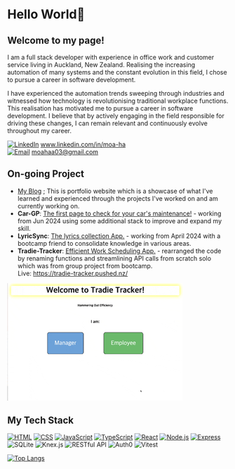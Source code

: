 # Hello World👋

## Welcome to my page!

I am a full stack developer with experience in office work and customer service living in Auckland, New Zealand. Realising the increasing automation of many systems and the constant evolution in this field, I chose to pursue a career in software development.

I have experienced the automation trends sweeping through industries and witnessed how technology is revolutionising traditional workplace functions. This realisation has motivated me to pursue a career in software development. I believe that by actively engaging in the field responsible for driving these changes, I can remain relevant and continuously evolve throughout my career.
  
 [![LinkedIn](https://img.shields.io/badge/LinkedIn-blue?style=flat-square&logo=linkedin)](https://www.linkedin.com/in/moa-ha-3bb6a9244/) www.linkedin.com/in/moa-ha<br>
 [![Email](https://img.shields.io/badge/Email-white?style=flat-square&logo=gmail)](mailto:moahaa03@gmail.com) moahaa03@gmail.com

## On-going Project
- [My Blog](https://moa-ha.github.io/) ; This is portfolio website which is a showcase of what I've learned and experienced through the projects I've worked on and am currently working on.
- <b>Car-GP</b>: <ins>The first page to check for your car's maintenance!</ins> - working from Jun 2024 using some additional stack to improve and expand my skill.
- <b>LyricSync</b>: <ins>The lyrics collection App.</ins> - working from April 2024 with a bootcamp friend to consolidate knowledge in various areas.
- <b>Tradie-Tracker</b>: <ins>Efficient Work Scheduling App.</ins> - rearranged the code by renaming functions and streamlining API calls from scratch solo which was from group project from bootcamp.<br>
  Live: https://tradie-tracker.pushed.nz/
<img src="https://raw.githubusercontent.com/moa-ha/tradie-tracker/main/client/styles/wireframe/tradie-tracker.gif" alt="Demo" width="400" height="auto" style="float: right margin-left: 20px;">


## My Tech Stack

[![HTML](https://img.shields.io/badge/HTML-black?style=flat-square&logo=html5)](https://www.w3.org/html/)
[![CSS](https://img.shields.io/badge/CSS-black?&style=flat-square&logo=css3)](https://www.w3.org/css/)
[![JavaScript](https://img.shields.io/badge/JavaScript-black?style=flat-square&logo=javascript)](https://developer.mozilla.org/en-US/docs/Web/JavaScript)
[![TypeScript](https://img.shields.io/badge/TypeScript-black?style=flat-square&logo=typescript)](https://www.typescriptlang.org/)
[![React](https://img.shields.io/badge/React-black?style=flat-square&logo=react)](https://reactjs.org/)
[![Node.js](https://img.shields.io/badge/Node.js-black?style=flat-square&logo=node.js)](https://nodejs.org/)
[![Express](https://img.shields.io/badge/Express-black?style=flat-square&logo=express)](https://expressjs.com/)
![SQLite](https://img.shields.io/badge/SQLite-black?style=fflat-square&logo=sqlite&logoColor=1a96d4)
![Knex.js](https://img.shields.io/badge/Knex.js-black?style=flat-square&logo=snowflake&logoColor=FFA500)
![RESTful API](https://img.shields.io/badge/RESTful%20API-black?style=flat-square&logo=postman&logoColor=white)
![Auth0](https://img.shields.io/badge/Auth0-black?style=flat-square&logo=auth0&logoColor=625dff)
![Vitest](https://img.shields.io/badge/Vitest-black?style=flat-square&logo=vite&logoColor=6E9F18)

[![Top Langs](https://github-readme-stats.vercel.app/api/top-langs/?username=moa-ha)](https://github.com/anuraghazra/github-readme-stats)

<!--
**moa-ha/moa-ha** is a ✨ _special_ ✨ repository because its `README.md` (this file) appears on your GitHub profile.
